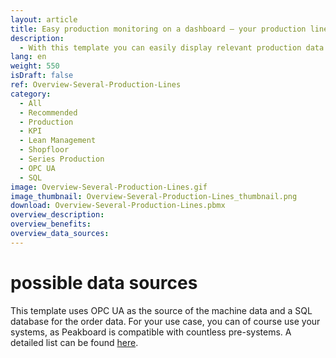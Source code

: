 ```yaml
---
layout: article
title: Easy production monitoring on a dashboard – your production lines at a glance
description: 
  - With this template you can easily display relevant production data of your plant in a customized way. Connect your data sources - for example from your machine's ERP systems - and display important key figures such as KPIs, production times, downtimes and other important information such as target/actual comparisons at any time. Using the 'Conditional Formatting' feature, your dashboard displays the status of your machines in real time and you can quickly react to errors on your shopfloor. Download now and keep track of your production!
lang: en
weight: 550
isDraft: false
ref: Overview-Several-Production-Lines
category:
  - All
  - Recommended
  - Production
  - KPI
  - Lean Management
  - Shopfloor
  - Series Production
  - OPC UA
  - SQL
image: Overview-Several-Production-Lines.gif
image_thumbnail: Overview-Several-Production-Lines_thumbnail.png
download: Overview-Several-Production-Lines.pbmx
overview_description:
overview_benefits:
overview_data_sources:
---
```

# possible data sources
This template uses OPC UA as the source of the machine data and a SQL database for the order data. For your use case, you can of course use your systems, as Peakboard is compatible with countless pre-systems. A detailed list can be found [here](https://peakboard.com/en/interfaces/).
